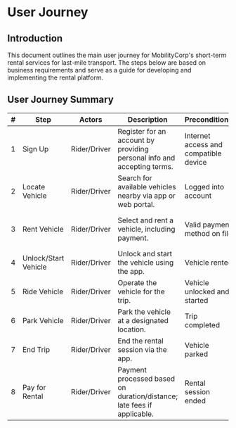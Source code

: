 # User Journey

## Introduction

This document outlines the main user journey for MobilityCorp's short-term rental services for last-mile transport. The steps below are based on business requirements and serve as a guide for developing and implementing the rental platform.

## User Journey Summary

| # | Step                | Actors        | Description                                                                | Preconditions                        | Postconditions                                  |
|---|---------------------|--------------|-----------------------------------------------------------------------------|---------------------------------------|-------------------------------------------------|
| 1 | Sign Up             | Rider/Driver | Register for an account by providing personal info and accepting terms.     | Internet access and compatible device | Account created and ready for use                |
| 2 | Locate Vehicle      | Rider/Driver | Search for available vehicles nearby via app or web portal.                 | Logged into account                   | List of nearby vehicles displayed                |
| 3 | Rent Vehicle        | Rider/Driver | Select and rent a vehicle, including payment.                               | Valid payment method on file          | Vehicle reserved; rental period begins           |
| 4 | Unlock/Start Vehicle| Rider/Driver | Unlock and start the vehicle using the app.                                 | Vehicle rented                        | Vehicle ready for use                            |
| 5 | Ride Vehicle        | Rider/Driver | Operate the vehicle for the trip.                                           | Vehicle unlocked and started          | Trip completed                                   |
| 6 | Park Vehicle        | Rider/Driver | Park the vehicle at a designated location.                                  | Trip completed                        | Vehicle parked and ready for next user           |
| 7 | End Trip            | Rider/Driver | End the rental session via the app.                                         | Vehicle parked                        | Rental session closed; billing processed         |
| 8 | Pay for Rental      | Rider/Driver | Payment processed based on duration/distance; late fees if applicable.      | Rental session ended                  | Payment processed; receipt sent; late fees added |
